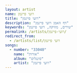 ```yaml
---
layout: artist
name: רועי פיינמן
title: "רועי פיינמן"
description: "דף האמן רועי פיינמן"
keywords: "שירים, מוזיקה, רועי פיינמן"
permalink: /artists/רועי-פיינמן/
redirect_from:
  - /artists/list/רועי פיינמן
songs:
  - number: "33040"
    name: "אורות"
    album: "סינגלים"
    artist: "רועי פיינמן"
---
```

